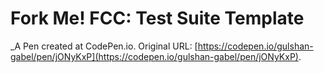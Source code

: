 # Fork Me! FCC: Test Suite Template
 _A Pen created at CodePen.io. Original URL: [https://codepen.io/gulshan-gabel/pen/jONyKxP](https://codepen.io/gulshan-gabel/pen/jONyKxP).

 